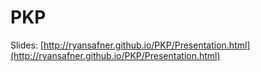 # PKP

Slides: [http://ryansafner.github.io/PKP/Presentation.html](http://ryansafner.github.io/PKP/Presentation.html)